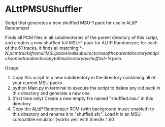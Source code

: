 # ALttPMSUShuffler
 Script that generates a new shuffled MSU-1 pack for use in ALttP Randomizer

Finds all PCM files in all subdirectories of the parent directory of this
script, and creates a new shuffled full MSU-1 pack for ALttP Randomizer;
for each of the 61 tracks, it finds all matching \*-$N.pcm tracks from all
MSU packs in all subdirectories of the parent directory and picks one at
random to copy to this directory as shuffled-$N.pcm.

Usage:
1) Copy this script to a new subdirectory in the directory containing all
   of your current MSU packs
2) python Main.py in terminal to execute the script to delete any old pack
   in this directory and generate a new one
3) (first time only) Create a new empty file named "shuffled.msu" in this
   directory
4) Copy the ALttP Randomizer ROM (with background music enabled) to this
   directory and rename it to "shuffled.sfc".  Load it in an MSU-compatible
   emulator (works well with Snes9x 1.60

